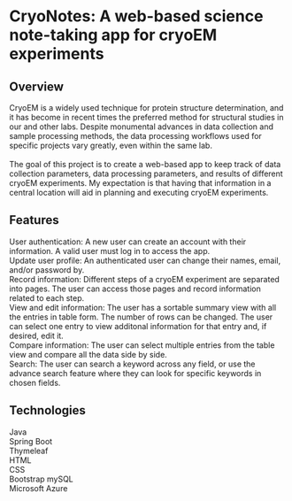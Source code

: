 # CryoNotes: A web-based science note-taking app for cryoEM experiments

## Overview
CryoEM is a widely used technique for protein structure determination, and it has become in recent times the preferred
method for structural studies in our and other labs. Despite monumental advances in data collection and sample
processing methods, the data processing workflows used for specific projects vary greatly, even within the same lab.
<br/>
<br/>
The goal of this project is to create a web-based app to keep track of data collection parameters, data processing
parameters, and results of different cryoEM experiments. My expectation is that having that information in a central
location will aid in planning and executing cryoEM experiments.

## Features
User authentication: A new user can create an account with their information. A valid user must log in to access the app.<br/>
Update user profile: An authenticated user can change their names, email, and/or password by.<br/>
Record information: Different steps of a cryoEM experiment are separated into pages. The user can access those pages and record information related to each step.<br/>
View and edit information: The user has a sortable summary view with all the entries in table form. The number of rows can be changed. The user can select one entry to view additonal information for that entry and, if desired, edit it.<br/> 
Compare information: The user can select multiple entries from the table view and compare all the data side by side.<br/>
Search: The user can search a keyword across any field, or use the advance search feature where they can look for specific keywords in chosen fields.<br/> 

## Technologies
Java<br/>
Spring Boot <br/>
Thymeleaf<br/>
HTML<br/>
CSS<br/>
Bootstrap
mySQL<br/>
Microsoft Azure
